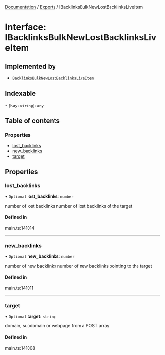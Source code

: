 [Documentation](../README.md) / [Exports](../modules.md) / IBacklinksBulkNewLostBacklinksLiveItem

# Interface: IBacklinksBulkNewLostBacklinksLiveItem

## Implemented by

- [`BacklinksBulkNewLostBacklinksLiveItem`](../classes/BacklinksBulkNewLostBacklinksLiveItem.md)

## Indexable

▪ [key: `string`]: `any`

## Table of contents

### Properties

- [lost\_backlinks](IBacklinksBulkNewLostBacklinksLiveItem.md#lost_backlinks)
- [new\_backlinks](IBacklinksBulkNewLostBacklinksLiveItem.md#new_backlinks)
- [target](IBacklinksBulkNewLostBacklinksLiveItem.md#target)

## Properties

### lost\_backlinks

• `Optional` **lost\_backlinks**: `number`

number of lost backlinks
number of lost backlinks of the target

#### Defined in

main.ts:141014

___

### new\_backlinks

• `Optional` **new\_backlinks**: `number`

number of new backlinks
number of new backlinks pointing to the target

#### Defined in

main.ts:141011

___

### target

• `Optional` **target**: `string`

domain, subdomain or webpage from a POST array

#### Defined in

main.ts:141008
